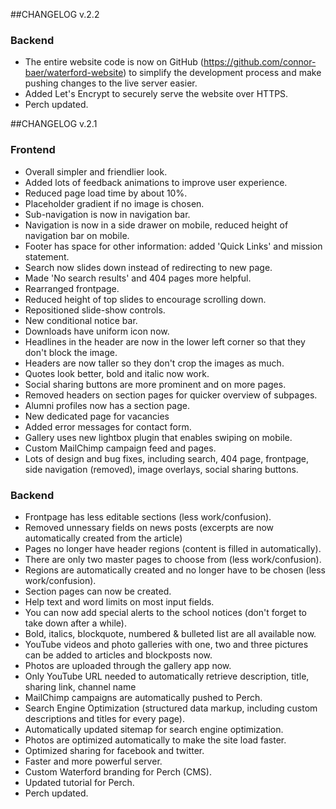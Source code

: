 ##CHANGELOG v.2.2


### Backend

 - The entire website code is now on GitHub (https://github.com/connor-baer/waterford-website) to simplify the development process and make pushing changes to the live server easier.
 - Added Let's Encrypt to securely serve the website over HTTPS.
 - Perch updated.



##CHANGELOG v.2.1

### Frontend
 - Overall simpler and friendlier look.
 - Added lots of feedback animations to improve user experience.
 - Reduced page load time by about 10%.
 - Placeholder gradient if no image is chosen.
 - Sub-navigation is now in navigation bar.
 - Navigation is now in a side drawer on mobile, reduced height of navigation bar on mobile.
 - Footer has space for other information: added 'Quick Links' and mission statement.
 - Search now slides down instead of redirecting to new page.
 - Made 'No search results' and 404 pages more helpful.
 - Rearranged frontpage.
 - Reduced height of top slides to encourage scrolling down.
 - Repositioned slide-show controls.
 - New conditional notice bar.
 - Downloads have uniform icon now.
 - Headlines in the header are now in the lower left corner so that they don't block the image.
 - Headers are now taller so they don't crop the images as much.
 - Quotes look better, bold and italic now work.
 - Social sharing buttons are more prominent and on more pages.
 - Removed headers on section pages for quicker overview of subpages.
 - Alumni profiles now has a section page.
 - New dedicated page for vacancies
 - Added error messages for contact form.
 - Gallery uses new lightbox plugin that enables swiping on mobile.
 - Custom MailChimp campaign feed and pages.
 - Lots of design and bug fixes, including search, 404 page, frontpage, side navigation (removed), image overlays, social sharing buttons.


### Backend

 - Frontpage has less editable sections (less work/confusion).
 - Removed unnessary fields on news posts (excerpts are now automatically created from the article)
 - Pages no longer have header regions (content is filled in automatically).
 - There are only two master pages to choose from (less work/confusion).
 - Regions are automatically created and no longer have to be chosen (less work/confusion).
 - Section pages can now be created. 
 - Help text and word limits on most input fields.
 - You can now add special alerts to the school notices (don't forget to take down after a while).
 - Bold, italics, blockquote, numbered & bulleted list are all available now.
 - YouTube videos and photo galleries with one, two and three pictures can be added to articles and blockposts now. 
 - Photos are uploaded through the gallery app now.
 - Only YouTube URL needed to automatically retrieve description, title, sharing link, channel name
 - MailChimp campaigns are automatically pushed to Perch.
 - Search Engine Optimization (structured data markup, including custom descriptions and titles for every page).
 - Automatically updated sitemap for search engine optimization.
 - Photos are optimized automatically to make the site load faster.
 - Optimized sharing for facebook and twitter.
 - Faster and more powerful server. 
 - Custom Waterford branding for Perch (CMS).
 - Updated tutorial for Perch.
 - Perch updated.